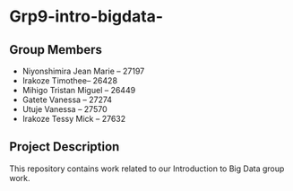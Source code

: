 # Grp9-intro-bigdata-

## Group Members

- Niyonshimira Jean Marie – 27197  
- Irakoze Timothee– 26428  
- Mihigo Tristan Miguel – 26449  
- Gatete Vanessa – 27274  
- Utuje Vanessa – 27570  
- Irakoze Tessy Mick – 27632

## Project Description

This repository contains work related to our Introduction to Big Data group work. 


